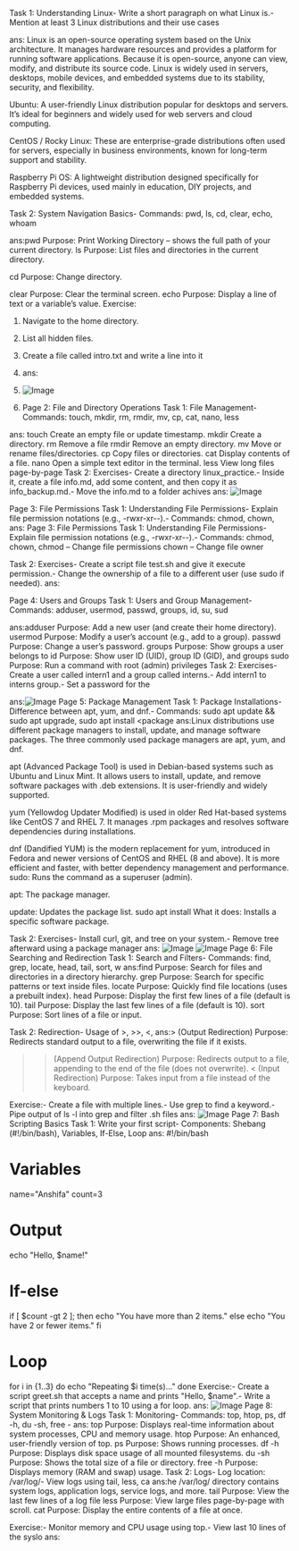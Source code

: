  Task 1: Understanding Linux- Write a short paragraph on what Linux is.- Mention at least 3 Linux distributions and their use cases

 ans:
 Linux is an open-source operating system based on the Unix architecture. It manages hardware resources and provides a platform for running software applications. Because it is open-source, anyone can view, modify, and distribute its source code. Linux is widely used in servers, desktops, mobile devices, and embedded systems due to its stability, security, and flexibility.

 Ubuntu: A user-friendly Linux distribution popular for desktops and servers. It’s ideal for beginners and widely used for web servers and cloud computing.

CentOS / Rocky Linux: These are enterprise-grade distributions often used for servers, especially in business environments, known for long-term support and stability.

Raspberry Pi OS: A lightweight distribution designed specifically for Raspberry Pi devices, used mainly in education, DIY projects, and embedded systems.

 Task 2: System Navigation Basics- Commands: pwd, ls, cd, clear, echo, whoam

 ans:pwd
Purpose: Print Working Directory – shows the full path of your current directory.
ls
Purpose: List files and directories in the current directory.

cd
Purpose: Change directory.

clear
Purpose: Clear the terminal screen.
 echo
Purpose: Display a line of text or a variable’s value.
 Exercise:
 1. Navigate to the home directory.
 2. List all hidden files.
 3. Create a file called intro.txt and write a line into it

 4. ans:
 5. ![Image](https://github.com/user-attachments/assets/e0cb543c-f3f8-4e0c-bd63-7a700ea8dc72)

 6.  Page 2: File and Directory Operations
 Task 1: File Management- Commands: touch, mkdir, rm, rmdir, mv, cp, cat, nano, less

ans:
touch
Create an empty file or update timestamp.
mkdir
Create a directory.
 rm
Remove a file
rmdir
Remove an empty directory.
mv
Move or rename files/directories.
cp
Copy files or directories.
cat
Display contents of a file.
nano
Open a simple text editor in the terminal.
less
View long files page-by-page
Task 2: Exercises- Create a directory linux_practice.- Inside it, create a file info.md, add some content, and then copy it as info_backup.md.- Move the info.md to a folder achives
ans:
![Image](https://github.com/user-attachments/assets/ebe52352-d752-4f62-a7a4-21a6fe4333f9)

 Page 3: File Permissions
 Task 1: Understanding File Permissions- Explain file permission notations (e.g., -rwxr-xr--).- Commands: chmod, chown,
 ans:
  Page 3: File Permissions
 Task 1: Understanding File Permissions- Explain file permission notations (e.g., -rwxr-xr--).- Commands: chmod, chown,
 chmod – Change file permissions
 chown – Change file owner

 Task 2: Exercises- Create a script file test.sh and give it execute permission.- Change the ownership of a file to a different user (use sudo if needed).
ans:








 Page 4: Users and Groups
 Task 1: Users and Group Management- Commands: adduser, usermod, passwd, groups, id, su, sud

ans:adduser
Purpose: Add a new user (and create their home directory).
usermod
Purpose: Modify a user’s account (e.g., add to a group).
passwd
Purpose: Change a user’s password.
groups
Purpose: Show groups a user belongs to
id
Purpose: Show user ID (UID), group ID (GID), and groups
sudo
Purpose: Run a command with root (admin) privileges
 Task 2: Exercises- Create a user called intern1 and a group called interns.- Add intern1 to interns group.- Set a password for the 

 ans:![Image](https://github.com/user-attachments/assets/5f688d4b-8c25-4c4d-96d2-f7353e3cb190)
 Page 5: Package Management
 Task 1: Package Installations- Difference between apt, yum, and dnf.- Commands: sudo apt update && sudo apt upgrade, sudo apt install <package
 ans:Linux distributions use different package managers to install, update, and manage software packages. The three commonly used package managers are apt, yum, and dnf.

apt (Advanced Package Tool) is used in Debian-based systems such as Ubuntu and Linux Mint. It allows users to install, update, and remove software packages with .deb extensions. It is user-friendly and widely supported.

yum (Yellowdog Updater Modified) is used in older Red Hat-based systems like CentOS 7 and RHEL 7. It manages .rpm packages and resolves software dependencies during installations.

dnf (Dandified YUM) is the modern replacement for yum, introduced in Fedora and newer versions of CentOS and RHEL (8 and above). It is more efficient and faster, with better dependency management and performance.
sudo: Runs the command as a superuser (admin).

apt: The package manager.

update: Updates the package list.
sudo apt install <package-name>
What it does:
Installs a specific software package.

 Task 2: Exercises- Install curl, git, and tree on your system.- Remove tree afterward using a package manager
 ans:
![Image](https://github.com/user-attachments/assets/a914005a-0b6b-43c9-881c-cb80bd508b76)
![Image](https://github.com/user-attachments/assets/eac682ff-fd8f-43e6-a536-c0fba79130df)
 Page 6: File Searching and Redirection
 Task 1: Search and Filters- Commands: find, grep, locate, head, tail, sort, w
 ans:find
Purpose: Search for files and directories in a directory hierarchy.
grep
Purpose: Search for specific patterns or text inside files.
locate
Purpose: Quickly find file locations (uses a prebuilt index).
head
Purpose: Display the first few lines of a file (default is 10).
tail
Purpose: Display the last few lines of a file (default is 10).
sort
Purpose: Sort lines of a file or input.

Task 2: Redirection- Usage of >, >>, <, 
ans:> (Output Redirection)
Purpose: Redirects standard output to a file, overwriting the file if it exists.
>> (Append Output Redirection)
Purpose: Redirects output to a file, appending to the end of the file (does not overwrite).
< (Input Redirection)
Purpose: Takes input from a file instead of the keyboard.

 Exercise:- Create a file with multiple lines.- Use grep to find a keyword.- Pipe output of ls -l into grep and filter .sh files
 ans:
![Image](https://github.com/user-attachments/assets/d59f10b7-7a1c-45ec-8671-bc035be7bec1)
 Page 7: Bash Scripting Basics
 Task 1: Write your first script- Components: Shebang (#!/bin/bash), Variables, If-Else, Loop
 ans:
#!/bin/bash

# Variables
name="Anshifa"
count=3

# Output
echo "Hello, $name!"

# If-else
if [ $count -gt 2 ]; then
  echo "You have more than 2 items."
else
  echo "You have 2 or fewer items."
fi

# Loop
for i in {1..3}
do
  echo "Repeating $i time(s)..."
done
 Exercise:- Create a script greet.sh that accepts a name and prints "Hello, $name".- Write a script that prints numbers 1 to 10 using a for loop.
 ans:
![Image](https://github.com/user-attachments/assets/aad952a2-150d-4e5f-b6e4-00ff2572988d)
 Page 8: System Monitoring & Logs
 Task 1: Monitoring- Commands: top, htop, ps, df -h, du -sh, free -
 ans:
 top
Purpose: Displays real-time information about system processes, CPU and memory usage.
htop
Purpose: An enhanced, user-friendly version of top.
ps
Purpose: Shows running processes.
df -h
Purpose: Displays disk space usage of all mounted filesystems.
du -sh
Purpose: Shows the total size of a file or directory.
free -h
Purpose: Displays memory (RAM and swap) usage.
 Task 2: Logs- Log location: /var/log/- View logs using tail, less, ca
ans:he /var/log/ directory contains system logs, application logs, service logs, and more.
tail
Purpose: View the last few lines of a log file
less
Purpose: View large files page-by-page with scroll.
cat
Purpose: Display the entire contents of a file at once.

 Exercise:- Monitor memory and CPU usage using top.- View last 10 lines of the syslo
 ans:
 









